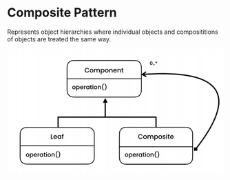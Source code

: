 # Composite Pattern

Represents object hierarchies where individual objects and composititions of objects are treated the same way.

![Composite](../../../UML/Structural/Composite.PNG)
